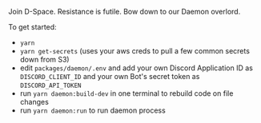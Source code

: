 Join D-Space.
Resistance is futile.
Bow down to our Daemon overlord.

To get started:

- `yarn`
- `yarn get-secrets` (uses your aws creds to pull a few common secrets down from S3)
- edit `packages/daemon/.env` and add your own Discord Application ID as `DISCORD_CLIENT_ID` and your own Bot's secret token as `DISCORD_API_TOKEN`
- run `yarn daemon:build-dev` in one terminal to rebuild code on file changes
- run `yarn daemon:run` to run daemon process

